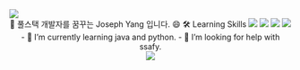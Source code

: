 <img src="https://capsule-render.vercel.app/api?type=slice&color=f7ecd8&height=300&section=header&text=devyoseph&animation=twinkling&fontSize=90&fontColor=5a3327"/>

<div align="center">
👋 풀스택 개발자를 꿈꾸는 Joseph Yang 입니다. 😄 
🛠  Learning Skills
<img src="https://img.shields.io/badge/-Python-000000?style=flat&logo=Python">
<img src="https://img.shields.io/badge/-Java-000000?style=flat&logo=Java">
<img src="https://img.shields.io/badge/-JavaScript-000000?style=flat&logo=JavaScript">
<img src="https://img.shields.io/badge/-Git-000000?style=flat&logo=Git">
<div align="center">
- 🌱 I’m currently learning java and python.
- 🤔 I’m looking for help with ssafy.
</div>
<img src="https://capsule-render.vercel.app/api?type=slice&color=f7ecd8&height=300&section=footer&text=&fontSize=90" />
